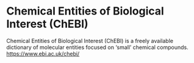 # Chemical Entities of Biological Interest (ChEBI)
Chemical Entities of Biological Interest (ChEBI) is a freely available dictionary of molecular entities focused on ‘small’ chemical compounds.
https://www.ebi.ac.uk/chebi/



